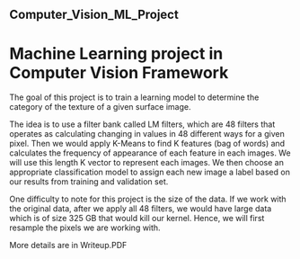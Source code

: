 ## Computer_Vision_ML_Project

# Machine Learning project in Computer Vision Framework
 
 The goal of this project is to train a learning model to determine the category of the texture of a given surface image.
 
 The idea is to use a filter bank called LM filters, which are 48 filters that operates as calculating changing in values in 48 different ways for a given pixel. Then we would apply K-Means to find K features (bag of words) and calculates the frequency of appearance of each feature in each images. We will use this length K vector to represent each images. We then choose an appropriate classification model to assign each new image a label based on our results from training and validation set.
 
 One difficulty to note for this project is the size of the data. If we work with the original data, after we apply all 48 filters, we would have large data which is of size 325 GB that would kill our kernel. Hence, we will first resample the pixels we are working with.
 
 More details are in Writeup.PDF
 
 